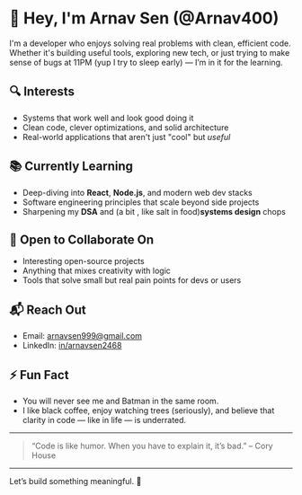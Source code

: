 # 👋 Hey, I'm Arnav Sen (@Arnav400)

I'm a developer who enjoys solving real problems with clean, efficient code. Whether it's building useful tools, exploring new tech, or just trying to make sense of bugs at 11PM (yup I try to sleep early) — I’m in it for the learning.

## 🔍 Interests
- Systems that work well and look good doing it  
- Clean code, clever optimizations, and solid architecture  
- Real-world applications that aren't just "cool" but *useful*

## 📚 Currently Learning
- Deep-diving into **React**, **Node.js**, and modern web dev stacks  
- Software engineering principles that scale beyond side projects  
- Sharpening my **DSA** and (a bit , like salt in food)**systems design** chops

## 🤝 Open to Collaborate On
- Interesting open-source projects  
- Anything that mixes creativity with logic  
- Tools that solve small but real pain points for devs or users

## 📬 Reach Out
- Email: [arnavsen999@gmail.com](mailto:arnavsen999@gmail.com)  
- LinkedIn: [in/arnavsen2468](https://in.linkedin.com/in/arnavsen2468)

## ⚡ Fun Fact
- You will never see me and Batman in the same room. 
- I like black coffee, enjoy watching trees (seriously), and believe that clarity in code — like in life — is underrated.


---

> “Code is like humor. When you have to explain it, it’s bad.” – Cory House

---

Let’s build something meaningful. 🚀
